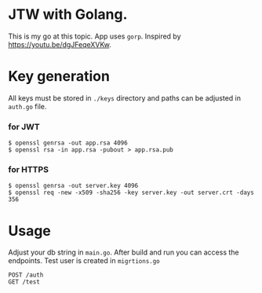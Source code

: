 # JTW with Golang.

This is my go at this topic. App uses `gorp`.
Inspired by https://youtu.be/dgJFeqeXVKw.

# Key generation

All keys must be stored in `./keys` directory and paths can be adjusted in `auth.go` file.

### for JWT

```
$ openssl genrsa -out app.rsa 4096
$ openssl rsa -in app.rsa -pubout > app.rsa.pub
```

### for HTTPS

```
$ openssl genrsa -out server.key 4096
$ openssl req -new -x509 -sha256 -key server.key -out server.crt -days 356
```

# Usage

Adjust your db string in `main.go`. After build and run you can access the endpoints. Test user is created in `migrtions.go`

```
POST /auth
GET /test
```
